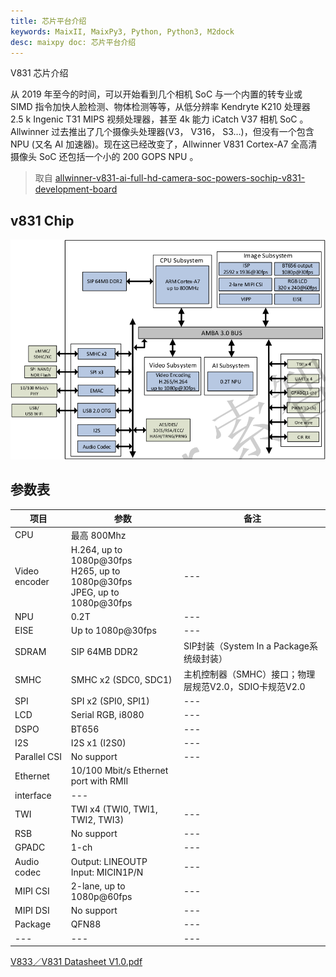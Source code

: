 ```yaml
---
title: 芯片平台介绍
keywords: MaixII, MaixPy3, Python, Python3, M2dock
desc: maixpy doc: 芯片平台介绍
---
```


V831 芯片介绍

从 2019 年至今的时间，可以开始看到几个相机 SoC 与一个内置的转专业或 SIMD 指令加快人脸检测、物体检测等等，从低分辨率 Kendryte K210 处理器 2.5 k Ingenic T31 MIPS 视频处理器，甚至 4k 能力 iCatch V37 相机 SoC 。 Allwinner 过去推出了几个摄像头处理器(V3， V316， S3…)，但没有一个包含 NPU (又名 AI 加速器)。现在这已经改变了，Allwinner V831 Cortex-A7 全高清摄像头 SoC 还包括一个小的 200 GOPS NPU 。

> 取自 [allwinner-v831-ai-full-hd-camera-soc-powers-sochip-v831-development-board](https://www.cnx-software.com/2020/04/28/allwinner-v831-ai-full-hd-camera-soc-powers-sochip-v831-development-board/)

## v831 Chip

![V831_struct.png](./asserts/V831_struct.png)

## 参数表

| 项目            | 参数                                                                               | 备注                                  |
| ------------- | -------------------------------------------------------------------------------- | ----------------------------------- |
| CPU           | 最高 800Mhz                                                                        |                                     |
| Video encoder | H.264, up to 1080p@30fps</br>H265, up to 1080p@30fps</br>JPEG, up to 1080p@30fps | ---                                 |
| NPU           | 0.2T                                                                             | ---                                 |
| EISE          | Up to 1080p@30fps                                                                | ---                                 |
| SDRAM         | SIP 64MB DDR2                                                                    | SIP封装（System In a Package系统级封装）     |
| SMHC          | SMHC x2 (SDC0, SDC1)                                                             | 主机控制器（SMHC）接口；物理层规范V2.0，SDIO卡规范V2.0 |
| SPI           | SPI x2 (SPI0, SPI1)                                                              | ---                                 |
| LCD           | Serial RGB, i8080                                                                | ---                                 |
| DSPO          | BT656                                                                            | ---                                 |
| I2S           | I2S x1 (I2S0)                                                                    | ---                                 |
| Parallel CSI  | No support                                                                       | ---                                 |
| Ethernet      | 10/100 Mbit/s Ethernet port with RMII                                            |                                     |
| interface     | ---                                                                              |                                     |
| TWI           | TWI x4 (TWI0, TWI1, TWI2, TWI3)                                                  | ---                                 |
| RSB           | No support                                                                       | ---                                 |
| GPADC         | 1-ch                                                                             | ---                                 |
| Audio codec   | Output: LINEOUTP</br>Input: MICIN1P/N                                            | ---                                 |
| MIPI CSI      | 2-lane, up to 1080p@60fps                                                        | ---                                 |
| MIPI DSI      | No support                                                                       | ---                                 |
| Package       | QFN88                                                                            | ---                                 |
| ---           | ---                                                                              | ---                                 |

[V833／V831 Datasheet V1.0.pdf](https://linux-sunxi.org/images/b/b9/V833%EF%BC%8FV831_Datasheet_V1.0.pdf)

